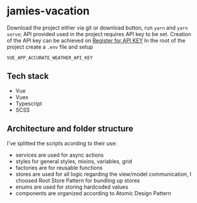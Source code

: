 # jamies-vacation

Download the project either via git or download button, run `yarn` and `yarn serve`;
API provided used in the project requires API key to be set. Creation of the API key can be achieved on [Register for API KEY](https://developer.accuweather.com/)
In the root of the project create a `.env` file and setup

```
VUE_APP_ACCURATE_WEATHER_API_KEY
```

## Tech stack

- Vue
- Vuex
- Typescript
- SCSS

## Architecture and folder structure

I've splitted the scripts acording to their use:

- services are used for async actions
- styles for general styles, mixins, variables, grid
- factories are for reusable functions
- stores are used for all logic regarding the view/model communication, I choosed Root Store Pattern for bundling up stores
- enums are used for storing hardcoded values
- components are organized according to Atomic Design Pattern
